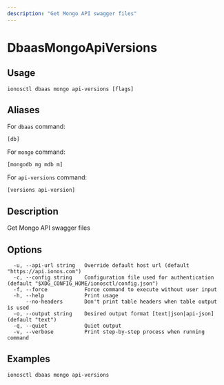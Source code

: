 ```yaml
---
description: "Get Mongo API swagger files"
---
```


# DbaasMongoApiVersions

## Usage

```text
ionosctl dbaas mongo api-versions [flags]
```

## Aliases

For `dbaas` command:

```text
[db]
```

For `mongo` command:

```text
[mongodb mg mdb m]
```

For `api-versions` command:

```text
[versions api-version]
```

## Description

Get Mongo API swagger files

## Options

```text
  -u, --api-url string   Override default host url (default "https://api.ionos.com")
  -c, --config string    Configuration file used for authentication (default "$XDG_CONFIG_HOME/ionosctl/config.json")
  -f, --force            Force command to execute without user input
  -h, --help             Print usage
      --no-headers       Don't print table headers when table output is used
  -o, --output string    Desired output format [text|json|api-json] (default "text")
  -q, --quiet            Quiet output
  -v, --verbose          Print step-by-step process when running command
```

## Examples

```text
ionosctl dbaas mongo api-versions
```

